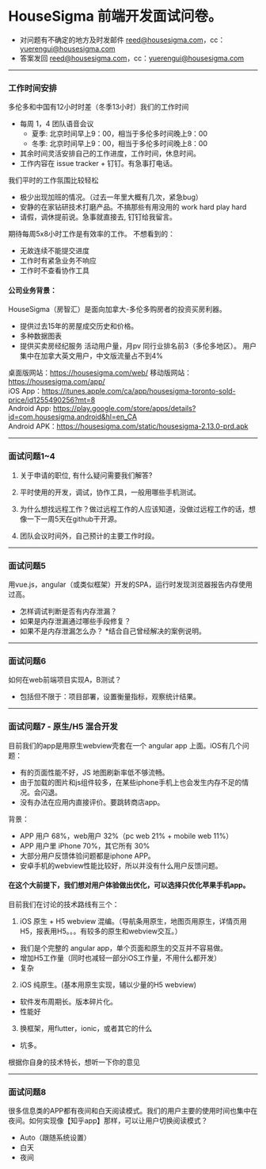 # HouseSigma 前端开发面试问卷。

- 对问题有不确定的地方及时发邮件 reed@housesigma.com，cc：yuerengui@housesigma.com
- 答案发回 reed@housesigma.com，cc：yuerengui@housesigma.com

---
### 工作时间安排
多伦多和中国有12小时时差（冬季13小时）我们的工作时间
- 每周 1，4 团队语音会议
  - 夏季: 北京时间早上9：00，相当于多伦多时间晚上9：00
  - 冬季: 北京时间早上9：00，相当于多伦多时间晚上8：00
- 其余时间灵活安排自己的工作进度，工作时间，休息时间。
- 工作内容在 issue tracker + 钉钉。有急事打电话。

我们平时的工作氛围比较轻松
- 极少出现加班的情况。（过去一年里大概有几次，紧急bug）
- 安静的在家钻研技术打磨产品。不搞那些有用没用的 work hard play hard
- 请假，调休提前说。急事就直接去, 钉钉给我留言。

期待每周5x8小时工作是有效率的工作。
不想看到的：
- 无故连续不能提交进度
- 工作时有紧急业务不响应
- 工作时不查看协作工具

#### 公司业务背景：
HouseSigma（房智汇）是面向加拿大-多伦多购房者的投资买房利器。
- 提供过去15年的房屋成交历史和价格。
- 多种数据图表
- 提供买卖房经纪服务
活动用户量，月pv 同行业排名前3（多伦多地区）。
用户集中在加拿大英文用户，中文版流量占不到4%

桌面版网站：https://housesigma.com/web/
移动版网站：https://housesigma.com/app/    
iOS App：https://itunes.apple.com/ca/app/housesigma-toronto-sold-price/id1255490256?mt=8    
Android App: https://play.google.com/store/apps/details?id=com.housesigma.android&hl=en_CA    
Android APK：https://housesigma.com/static/housesigma-2.13.0-prd.apk    


---
### 面试问题1~4
1. 关于申请的职位, 有什么疑问需要我们解答?


2. 平时使用的开发，调试，协作工具，一般用哪些手机测试。


3. 为什么想找远程工作？做过远程工作的人应该知道，没做过远程工作的话，想像一下一周5天在github干开源。


4. 团队会议时间外，自己预计的主要工作时段。



---
### 面试问题5
用vue.js，angular（或类似框架）开发的SPA，运行时发现浏览器报告内存使用过高。
- 怎样调试判断是否有内存泄漏？
- 如果是内存泄漏通过哪些手段修复？
- 如果不是内存泄漏怎么办？
*结合自己曾经解决的案例说明。


---
### 面试问题6
如何在web前端项目实现A，B测试？
- 包括但不限于：项目部署，设置衡量指标，观察统计结果。


---
### 面试问题7 - 原生/H5 混合开发
目前我们的app是用原生webview壳套在一个 angular app 上面。iOS有几个问题：
- 有的页面性能不好，JS 地图刷新率低不够流畅。
- 由于加载的图片和js组件较多，在某些iphone手机上也会发生内存不足的情况。会闪退。
- 没有办法在应用内直接评价。要跳转商店app。

背景：
- APP 用户 68%，web用户 32%（pc web 21% + mobile web 11%）
- APP 用户里 iPhone 70%，其它所有 30%
- 大部分用户反馈体验问题都是iphone APP。
- 安卓手机的webview性能比较好，所以并没有什么用户反馈问题。

#### 在这个大前提下，我们想对用户体验做出优化，可以选择只优化苹果手机app。

目前我们在讨论的技术路线有三个：
1. iOS 原生 + H5 webview 混编。（导航条用原生，地图页用原生，详情页用H5，报表用H5。。。有较多的原生和webview交互。）
  - 我们是个完整的 angular app，单个页面和原生的交互并不容易做。
  - 增加H5工作量（同时也减轻一部分iOS工作量，不用什么都开发）
  - 复杂
2. iOS 纯原生。(基本用原生实现，辅以少量的H5 webview)
  - 软件发布周期长。版本碎片化。
  - 性能好
3. 换框架，用flutter，ionic，或者其它的什么
  - 坑多。

根据你自身的技术特长，想听一下你的意见

---
### 面试问题8
很多信息类的APP都有夜间和白天阅读模式。我们的用户主要的使用时间也集中在夜间。如何实现像【知乎app】那样，可以让用户切换阅读模式？
- Auto（跟随系统设置）
- 白天
- 夜间
